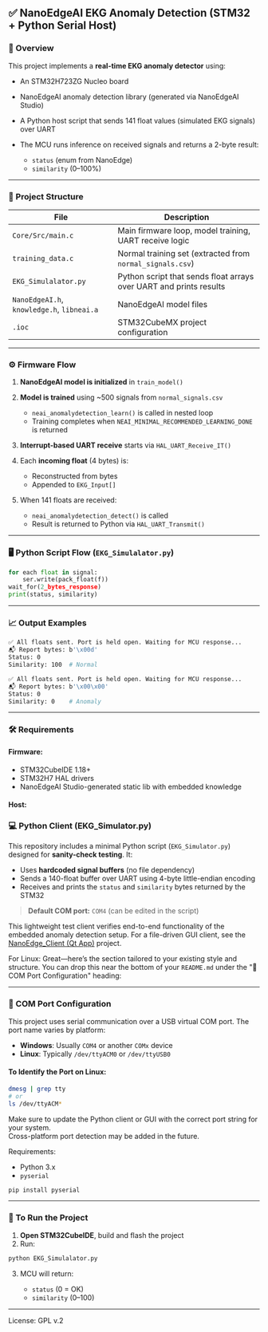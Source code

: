 

## ✅ **NanoEdgeAI EKG Anomaly Detection (STM32 + Python Serial Host)**

### 🔧 Overview

This project implements a **real-time EKG anomaly detector** using:

* An STM32H723ZG Nucleo board
* NanoEdgeAI anomaly detection library (generated via NanoEdgeAI Studio)
* A Python host script that sends 141 float values (simulated EKG signals) over UART
* The MCU runs inference on received signals and returns a 2-byte result:

  * `status` (enum from NanoEdge)
  * `similarity` (0–100%)

---

### 📂 Project Structure

| File                                       | Description                                                        |
| ------------------------------------------ | ------------------------------------------------------------------ |
| `Core/Src/main.c`                          | Main firmware loop, model training, UART receive logic             |
| `training_data.c`                          | Normal training set (extracted from `normal_signals.csv`)          |                    |
| `EKG_Simulalator.py`                       | Python script that sends float arrays over UART and prints results |
| `NanoEdgeAI.h`, `knowledge.h`, `libneai.a` | NanoEdgeAI model files                                             |
| `.ioc`                                     | STM32CubeMX project configuration                                  |

---

### ⚙️ Firmware Flow

1. **NanoEdgeAI model is initialized** in `train_model()`
2. **Model is trained** using \~500 signals from `normal_signals.csv`

   * `neai_anomalydetection_learn()` is called in nested loop
   * Training completes when `NEAI_MINIMAL_RECOMMENDED_LEARNING_DONE` is returned
3. **Interrupt-based UART receive** starts via `HAL_UART_Receive_IT()`
4. Each **incoming float** (4 bytes) is:

   * Reconstructed from bytes
   * Appended to `EKG_Input[]`
5. When 141 floats are received:

   * `neai_anomalydetection_detect()` is called
   * Result is returned to Python via `HAL_UART_Transmit()`

---

### 🖥️ Python Script Flow (`EKG_Simulalator.py`)

```python
for each float in signal:
    ser.write(pack_float(f))
wait_for(2_bytes_response)
print(status, similarity)
```

---

### 📈 Output Examples

```bash
✅ All floats sent. Port is held open. Waiting for MCU response...
📬 Report bytes: b'\x00d'
Status: 0
Similarity: 100  # Normal

✅ All floats sent. Port is held open. Waiting for MCU response...
📬 Report bytes: b'\x00\x00'
Status: 0
Similarity: 0    # Anomaly
```

---

### 🛠️ Requirements

#### Firmware:

* STM32CubeIDE 1.18+
* STM32H7 HAL drivers
* NanoEdgeAI Studio-generated static lib with embedded knowledge

#### Host:

### 💻 Python Client (EKG_Simulator.py)

This repository includes a minimal Python script (`EKG_Simulator.py`) designed for **sanity-check testing**. It:

- Uses **hardcoded signal buffers** (no file dependency)
- Sends a 140-float buffer over UART using 4-byte little-endian encoding
- Receives and prints the `status` and `similarity` bytes returned by the STM32

> **Default COM port:** `COM4` (can be edited in the script)

This lightweight test client verifies end-to-end functionality of the embedded anomaly detection setup. For a file-driven GUI client, see the [NanoEdge_Client (Qt App)](https://github.com/your-username/NanoEdge_Client) project.

For Linux:
Great—here’s the section tailored to your existing style and structure. You can drop this near the bottom of your `README.md` under the "🧭 COM Port Configuration" heading:

---

### 🧭 COM Port Configuration

This project uses serial communication over a USB virtual COM port. The port name varies by platform:

- **Windows**: Usually `COM4` or another `COMx` device  
- **Linux**: Typically `/dev/ttyACM0` or `/dev/ttyUSB0`

#### To Identify the Port on Linux:
```bash
dmesg | grep tty
# or
ls /dev/ttyACM*
```

Make sure to update the Python client or GUI with the correct port string for your system.  
Cross-platform port detection may be added in the future.

Requirements:
* Python 3.x
* `pyserial`

```bash or Powershell
pip install pyserial
```

---

### 🚀 To Run the Project

1. **Open STM32CubeIDE**, build and flash the project
2. Run:

```bash
python EKG_Simulalator.py
```

3. MCU will return:

   * `status` (0 = OK)
   * `similarity` (0–100)

---

License: GPL v.2

